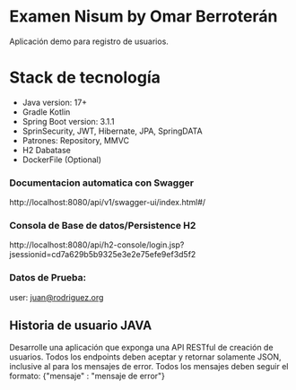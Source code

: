 # Examen Nisum by Omar Berroterán
Aplicación demo para registro de usuarios.

# Stack de tecnología
- Java version: 17+
- Gradle Kotlin
- Spring Boot version: 3.1.1
- SprinSecurity, JWT, Hibernate, JPA, SpringDATA
- Patrones: Repository, MMVC
- H2 Dabatase
- DockerFile (Optional)


### Documentacion automatica con  Swagger
http://localhost:8080/api/v1/swagger-ui/index.html#/

### Consola de Base de datos/Persistence H2

http://localhost:8080/api/h2-console/login.jsp?jsessionid=cd7a629b5b9325e3e2e75efe9ef3d5f2

### Datos de Prueba:
user: juan@rodriguez.org


## Historia de usuario JAVA
Desarrolle una aplicación que exponga una API RESTful de creación de usuarios. Todos los endpoints deben aceptar y retornar solamente JSON, inclusive al para los mensajes de error. Todos los mensajes deben seguir el formato: {"mensaje" : "mensaje de error"}

